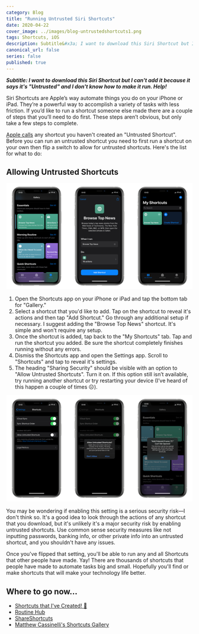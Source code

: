 ```yaml
---
category: Blog
title: "Running Untrusted Siri Shortcuts"
date: 2020-04-22
cover_image: ../images/blog-untrustedshortcuts1.png
tags: Shortcuts, iOS
description: Subtitle&#x3a; I want to download this Siri Shortcut but I can't add it because it says it's "Untrusted" and I don't know how to make it run. Help!...
canonical_url: false
series: false
published: true
---
```


_**Subtitle: I want to download this Siri Shortcut but I can't add it because it says it's "Untrusted" and I don't know how to make it run. Help!**_

Siri Shortcuts are Apple’s way automate things you do on your iPhone or iPad. They’re a powerful way to accomplish a variety of tasks with less friction. If you’d like to run a shortcut someone else made there are a couple of steps that you’ll need to do first. These steps aren’t obvious, but only take a few steps to complete.

[Apple calls](https://support.apple.com/guide/shortcuts/enable-shared-shortcuts-apdfeb05586f/ios) any shortcut you haven't created an "Untrusted Shortcut". Before you can run an untrusted shortcut you need to first run a shortcut on your own then flip a switch to allow for untrusted shortcuts. Here's the list for what to do:

## Allowing Untrusted Shortcuts

![iPhones running iOS 13 showing the flow to enable untrusted shortcuts.](../images/blog-untrustedshortcuts2.png)

1. Open the Shortcuts app on your iPhone or iPad and tap the bottom tab for "Gallery."
2. Select a shortcut that you'd like to add. Tap on the shortcut to reveal it's actions and then tap "Add Shortcut." Go through any additional setup if necessary. I suggest adding the "Browse Top News" shortcut. It's simple and won't require any setup.
3. Once the shortcut is added, tap back to the "My Shortcuts" tab. Tap and run the shortcut you added. Be sure the shortcut completely finishes running without any errors.
4. Dismiss the Shortcuts app and open the Settings app. Scroll to "Shortcuts" and tap to reveal it's settings.
5. The heading "Sharing Security" should be visible with an option to "Allow Untrusted Shortcuts". Turn it on. If this option still isn’t available, try running another shortcut or try restarting your device (I’ve heard of this happen a couple of times ☹️).

![The Shortcuts app Gallery screen showing the flow to add the "Browse Top News" shortcut to your library](../images/blog-untrustedshortcuts1.png)

You may be wondering if enabling this setting is a serious security risk—I don't think so. It's a good idea to look through the actions of any shortcut that you download, but it's unlikely it's a major security risk by enabling untrusted shortcuts. Use common sense security measures like not inputting passwords, banking info, or other private info into an untrusted shortcut, and you shouldn't have any issues.

Once you've flipped that setting, you'll be able to run any and all Shortcuts that other people have made. Yay! There are thousands of shortcuts that people have made to automate tasks big and small. Hopefully you'll find or make shortcuts that will make your technology life better.

## Where to go now…

- [Shortcuts that I've Created! 🥳](https://www.brad.si/efert/siri-shortcuts/)
- [Routine Hub](https://routinehub.co)
- [ShareShortcuts](https://shareshortcuts.com)
- [Matthew Cassinelli's Shortcuts Gallery](https://www.matthewcassinelli.com/siri-shortcuts/)
